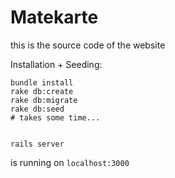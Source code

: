 # Matekarte

this is the source code of the website

Installation + Seeding:


```
bundle install
rake db:create
rake db:migrate
rake db:seed
# takes some time...


rails server
```

is running on ``localhost:3000``

